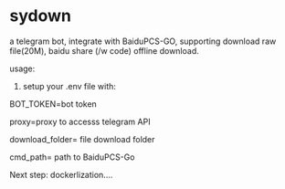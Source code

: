 # sydown

a telegram bot, integrate with BaiduPCS-GO, supporting download raw file(20M), baidu share (/w code) offline download.

usage:

1. setup your .env file with:

BOT_TOKEN=bot token

proxy=proxy to accesss telegram API

download_folder= file download folder

cmd_path= path to BaiduPCS-Go 

Next step: dockerlization....
